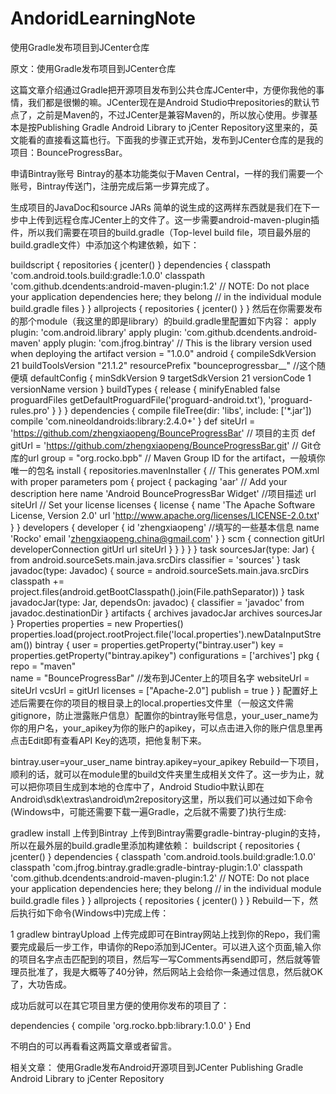 # AndoridLearningNote

使用Gradle发布项目到JCenter仓库

原文：使用Gradle发布项目到JCenter仓库 

这篇文章介绍通过Gradle把开源项目发布到公共仓库JCenter中，方便你我他的事情，我们都是很懒的嘛。JCenter现在是Android Studio中repositories的默认节点了，之前是Maven的，不过JCenter是兼容Maven的，所以放心使用。步骤基本是按Publishing Gradle Android Library to jCenter Repository这里来的，英文能看的直接看这篇也行。下面我的步骤正式开始，发布到JCenter仓库的是我的项目：BounceProgressBar。

申请Bintray账号
Bintray的基本功能类似于Maven Central，一样的我们需要一个账号，Bintray传送门，注册完成后第一步算完成了。

生成项目的JavaDoc和source JARs
简单的说生成的这两样东西就是我们在下一步中上传到远程仓库JCenter上的文件了。这一步需要android-maven-plugin插件，所以我们需要在项目的build.gradle（Top-level build file，项目最外层的build.gradle文件）中添加这个构建依赖，如下：


buildscript {
    repositories {
        jcenter()
    }
    dependencies {
        classpath 'com.android.tools.build:gradle:1.0.0'
        classpath 'com.github.dcendents:android-maven-plugin:1.2'
        // NOTE: Do not place your application dependencies here; they belong
        // in the individual module build.gradle files
    }
}
allprojects {
    repositories {
        jcenter()
    }
}
然后在你需要发布的那个module（我这里的即是library）的build.gradle里配置如下内容：
apply plugin: 'com.android.library'
apply plugin: 'com.github.dcendents.android-maven'
apply plugin: 'com.jfrog.bintray'
// This is the library version used when deploying the artifact
version = "1.0.0"
android {
    compileSdkVersion 21
    buildToolsVersion "21.1.2"
    resourcePrefix "bounceprogressbar__"    //这个随便填
    defaultConfig {
        minSdkVersion 9
        targetSdkVersion 21
        versionCode 1
        versionName version
    }
    buildTypes {
        release {
            minifyEnabled false
            proguardFiles getDefaultProguardFile('proguard-android.txt'), 'proguard-rules.pro'
        }
    }
}
dependencies {
    compile fileTree(dir: 'libs', include: ['*.jar'])
    compile 'com.nineoldandroids:library:2.4.0+'
}
def siteUrl = 'https://github.com/zhengxiaopeng/BounceProgressBar' // 项目的主页
def gitUrl = 'https://github.com/zhengxiaopeng/BounceProgressBar.git' // Git仓库的url
group = "org.rocko.bpb" // Maven Group ID for the artifact，一般填你唯一的包名
install {
    repositories.mavenInstaller {
        // This generates POM.xml with proper parameters
        pom {
        project {
        packaging 'aar'
        // Add your description here
        name 'Android BounceProgressBar Widget' //项目描述
        url siteUrl
        // Set your license
        licenses {
            license {
            name 'The Apache Software License, Version 2.0'
            url 'http://www.apache.org/licenses/LICENSE-2.0.txt'
            }
        }
        developers {
        developer {
        id 'zhengxiaopeng'    //填写的一些基本信息
        name 'Rocko'
        email 'zhengxiaopeng.china@gmail.com'
        }
        }
        scm {
        connection gitUrl
        developerConnection gitUrl
        url siteUrl
        }
        }
        }
    }
}
task sourcesJar(type: Jar) {
    from android.sourceSets.main.java.srcDirs
    classifier = 'sources'
}
task javadoc(type: Javadoc) {
    source = android.sourceSets.main.java.srcDirs
    classpath += project.files(android.getBootClasspath().join(File.pathSeparator))
}
task javadocJar(type: Jar, dependsOn: javadoc) {
    classifier = 'javadoc'
    from javadoc.destinationDir
}
artifacts {
    archives javadocJar
    archives sourcesJar
}
Properties properties = new Properties()
properties.load(project.rootProject.file('local.properties').newDataInputStream())
bintray {
    user = properties.getProperty("bintray.user")
    key = properties.getProperty("bintray.apikey")
    configurations = ['archives']
    pkg {
        repo = "maven"    
        name = "BounceProgressBar"    //发布到JCenter上的项目名字
        websiteUrl = siteUrl
        vcsUrl = gitUrl
        licenses = ["Apache-2.0"]
        publish = true
    }
}
配置好上述后需要在你的项目的根目录上的local.properties文件里（一般这文件需gitignore，防止泄露账户信息）配置你的bintray账号信息，your_user_name为你的用户名，your_apikey为你的账户的apikey，可以点击进入你的账户信息里再点击Edit即有查看API Key的选项，把他复制下来。

bintray.user=your_user_name
bintray.apikey=your_apikey
Rebuild一下项目，顺利的话，就可以在module里的build文件夹里生成相关文件了。这一步为止，就可以把你项目生成到本地的仓库中了，Android Studio中默认即在Android\sdk\extras\android\m2repository这里，所以我们可以通过如下命令(Windows中，可能还需要下载一遍Gradle，之后就不需要了)执行生成:

gradlew install
上传到Bintray
上传到Bintray需要gradle-bintray-plugin的支持，所以在最外层的build.gradle里添加构建依赖：
buildscript {
    repositories {
        jcenter()
    }
    dependencies {
        classpath 'com.android.tools.build:gradle:1.0.0'
        classpath 'com.jfrog.bintray.gradle:gradle-bintray-plugin:1.0'
        classpath 'com.github.dcendents:android-maven-plugin:1.2'
        // NOTE: Do not place your application dependencies here; they belong
        // in the individual module build.gradle files
    }
}
allprojects {
    repositories {
        jcenter()
    }
}
Rebuild一下，然后执行如下命令(Windows中)完成上传：

1
gradlew bintrayUpload
上传完成即可在Bintray网站上找到你的Repo，我们需要完成最后一步工作，申请你的Repo添加到JCenter。可以进入这个页面,输入你的项目名字点击匹配到的项目，然后写一写Comments再send即可，然后就等管理员批准了，我是大概等了40分钟，然后网站上会给你一条通过信息，然后就OK了，大功告成。



成功后就可以在其它项目里方便的使用你发布的项目了：

dependencies {
    compile 'org.rocko.bpb:library:1.0.0'
}
End


不明白的可以再看看这两篇文章或者留言。

相关文章：
使用Gradle发布Android开源项目到JCenter
Publishing Gradle Android Library to jCenter Repository
